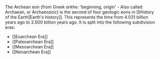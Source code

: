 The Archean eon (from Greek *arkhe*: 'beginning, origin' - Also called Archaean, or Archaeozoic) is the second of four geologic eons in [[History of the Earth|Earth's history]]. This represents the time from 4.031 billion years ago to 2.500 billion years ago. It is split into the following subdivision eras:

- [[Eoarchean Era]]
- [[Paleoarchean Era]]
- [[Mesoarchean Era]]
- [[Neoarchean Era]]
